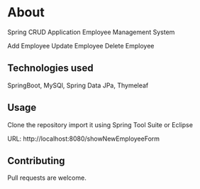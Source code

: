 # About

Spring CRUD Application
Employee Management System

Add Employee
Update Employee
Delete Employee

## Technologies used

SpringBoot, MySQl, Spring Data JPa, Thymeleaf

## Usage

Clone the repository import it using Spring Tool Suite or Eclipse

URL: http://localhost:8080/showNewEmployeeForm

## Contributing

Pull requests are welcome. 
